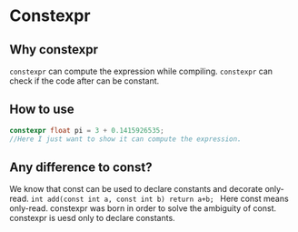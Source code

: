 # Constexpr

## Why constexpr

`constexpr` can compute the expression while compiling.
`constexpr` can check if the code after can be constant.

## How to use

```cpp
constexpr float pi = 3 + 0.1415926535;
//Here I just want to show it can compute the expression.
```

## Any difference to const?

We know that const can be used to declare constants and decorate only-read.
`int add(const int a, const int b) return a+b; ` Here const means only-read.
constexpr was born in order to solve the ambiguity of const.
constexpr is uesd only to declare constants.
